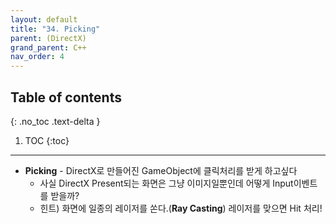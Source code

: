 ```yaml
---
layout: default
title: "34. Picking"
parent: (DirectX)
grand_parent: C++
nav_order: 4
---
```


## Table of contents
{: .no_toc .text-delta }

1. TOC
{:toc}

---

* **Picking** - DirectX로 만들어진 GameObject에 클릭처리를 받게 하고싶다
    * 사실 DirectX Present되는 화면은 그냥 이미지일뿐인데 어떻게 Input이벤트를 받을까?
    * 힌트) 화면에 일종의 레이저를 쏜다.(**Ray Casting**) 레이저를 맞으면 Hit 처리!




